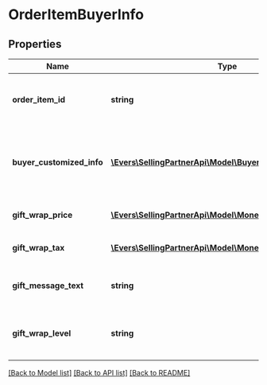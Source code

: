 # OrderItemBuyerInfo

## Properties
Name | Type | Description | Notes
------------ | ------------- | ------------- | -------------
**order_item_id** | **string** | An Amazon-defined order item identifier. | 
**buyer_customized_info** | [**\Evers\SellingPartnerApi\Model\BuyerCustomizedInfoDetail**](BuyerCustomizedInfoDetail.md) | Buyer information for custom orders from the Amazon Custom program. | [optional] 
**gift_wrap_price** | [**\Evers\SellingPartnerApi\Model\Money**](Money.md) | The gift wrap price of the item. | [optional] 
**gift_wrap_tax** | [**\Evers\SellingPartnerApi\Model\Money**](Money.md) | The tax on the gift wrap price. | [optional] 
**gift_message_text** | **string** | A gift message provided by the buyer. | [optional] 
**gift_wrap_level** | **string** | The gift wrap level specified by the buyer. | [optional] 

[[Back to Model list]](../README.md#documentation-for-models) [[Back to API list]](../README.md#documentation-for-api-endpoints) [[Back to README]](../README.md)


